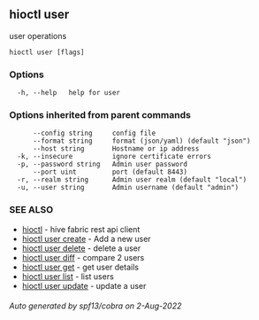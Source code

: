 ## hioctl user

user operations

```
hioctl user [flags]
```

### Options

```
  -h, --help   help for user
```

### Options inherited from parent commands

```
      --config string     config file
      --format string     format (json/yaml) (default "json")
      --host string       Hostname or ip address
  -k, --insecure          ignore certificate errors
  -p, --password string   Admin user password
      --port uint         port (default 8443)
  -r, --realm string      Admin user realm (default "local")
  -u, --user string       Admin username (default "admin")
```

### SEE ALSO

* [hioctl](hioctl.md)	 - hive fabric rest api client
* [hioctl user create](hioctl_user_create.md)	 - Add a new user
* [hioctl user delete](hioctl_user_delete.md)	 - delete a user
* [hioctl user diff](hioctl_user_diff.md)	 - compare 2 users
* [hioctl user get](hioctl_user_get.md)	 - get user details
* [hioctl user list](hioctl_user_list.md)	 - list users
* [hioctl user update](hioctl_user_update.md)	 - update a user

###### Auto generated by spf13/cobra on 2-Aug-2022
